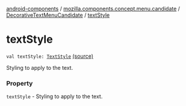 [android-components](../../index.md) / [mozilla.components.concept.menu.candidate](../index.md) / [DecorativeTextMenuCandidate](index.md) / [textStyle](./text-style.md)

# textStyle

`val textStyle: `[`TextStyle`](../-text-style/index.md) [(source)](https://github.com/mozilla-mobile/android-components/blob/master/components/concept/menu/src/main/java/mozilla/components/concept/menu/candidate/MenuCandidate.kt#L46)

Styling to apply to the text.

### Property

`textStyle` - Styling to apply to the text.